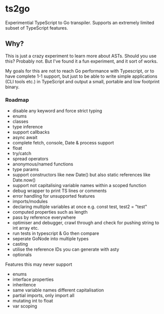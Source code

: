 # ts2go

Experimential TypeScript to Go transpiler. Supports an extremely limited subset of TypeScript features.

## Why?

This is just a crazy experiment to learn more about ASTs. Should you use this? Probably not. But I've found it a fun experiment, and it sort of works.

My goals for this are not to reach Go performance with Typescript, or to have complete 1-1 support, but just to be able to write simple applications (CLI tools etc.) in TypeScript and output a small, portable and low footprint binary.


### Roadmap
- disable any keyword and force strict typing
- enums
- classes
- type inference
- support callbacks
- async await
- complete fetch, console, Date & process support
- float
- try/catch
- spread operators
- anonymous/named functions
- type params
- support constructors like new Date() but also static references like Date.now()
- support not capitalising variable names within a scoped function
- debug wrapper to print TS lines or comments
- error handling for unsupported features
- imports/modules
- declaring multiple variables at once e.g. const test, test2 = "test"
- computed properties such as length
- pass by reference everywhere
- optimiser and debugger, crawl through and check for pushing string to int array etc.
- run tests in typescript & Go then compare
- seperate GoNode into multiple types
- casting
- utilise the reference IDs you can generate with asty
- optionals

Features this may never support
- enums
- interface properties
- inheritence
- same variable names different capitalisation
- partial imports, only import all
- mutating int to float
- var scoping
